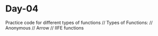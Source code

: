 # Day-04
Practice code for different types of functions 
// Types of Functions:
// Anonymous
// Arrow 
// IIFE functions
